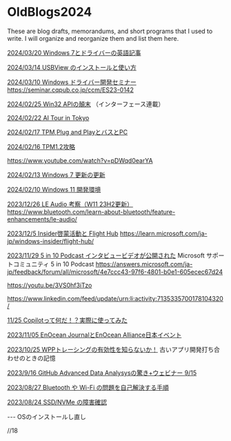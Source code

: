 # OldBlogs2024
These are blog drafts, memorandums, and short programs that I used to write. I will organize and reorganize them and list them here.


[2024/03/20 Windows 7とドライバーの英語記事](2024-0320.md)


[2024/03/14 USBView のインストールと使い方](20243-0314.md)


[2024/03/10 Windows ドライバー開発セミナー](2024-0310.md)
https://seminar.cqpub.co.jp/ccm/ES23-0142


[2024/02/25 Win32 APIの顛末](2024-0225.md)
（インターフェース連載）


[2024/02/22 AI Tour in Tokyo](2024-0222.md)



[2024/02/17 TPM,Plug and PlayとバスとPC](2024-0217.md)

[2024/02/16 TPM1.2攻略](2024-0216.md)

https://www.youtube.com/watch?v=pDWqd0earYA

[2024/02/13 Windows 7 更新の更新](2024-0213.md)


[2024/02/10 Windows 11 開発環境](2024-0210.md)

[2023/12/26 LE Audio 考察（W11 23H2更新）](2023-1226.md)
https://www.bluetooth.com/learn-about-bluetooth/feature-enhancements/le-audio/

[2023/12/5 Insider啓蒙活動と Flight Hub](2023-1205.md)
https://learn.microsoft.com/ja-jp/windows-insider/flight-hub/

[2023/11/29 5 in 10 Podcast インタビュービデオが公開された](2023-1129.md)
Microsoft サポートコミュニティ 5 in 10 Podcast
https://answers.microsoft.com/ja-jp/feedback/forum/all/microsoft/4e7ccc43-97f6-4801-b0e1-605ecec67d24

https://youtu.be/3VS0hf3iTzo

https://www.linkedin.com/feed/update/urn:li:activity:7135335700178104320/

[11/25 Copilotって何だ！？実際に使ってみた](2023-1125.md)

[2023/11/05 EnOcean JournalとEnOcean Alliance日本イベント](2023-1105.md)

[2023/10/25 WPPトレーシングの有効性を知らないか！](2023-1025.md)
古いアプリ開発打ち合わせのときの記憶

[2023/9/16 GitHub Advanced Data Analysysの驚き+ウェビナー 9/15](2023-0916.md)

[2023/08/27 Bluetooth や Wi-Fi の問題を自己解決する手順](2023-0827.md)

[2023/08/24 SSD/NVMe の障害確認](2023-0824.md)


--- OSのインストールし直し

//18